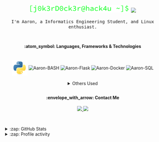 <div align="justify">
  <!-- Profile -->
<!--   <p align="left"><strong><samp>「</samp></strong></p> -->
    <p align="center">
      <samp>
             <img height="25" src="https://github.com/j0k3rD/j0k3rD/blob/main/%5Bj0k3rD0ck3r%40hack4u%20%7E%5D%24.png">
             <img src="https://readme-typing-svg.herokuapp.com?font=Source+Code+Pro&color=00FF12&vCenter=true&width=300&height=25&lines=HELLO+THERE!;Welcome+to+my+profile;Check+out+my+Repos+%3A)">
        <br>
        <br>
          I'm Aaron, a Informatics Engineering Student, and Linux enthusiast.
        </b>
        <br>
        <br>
          <!-- <img align="center" alt="Aaron-gif" src="https://c.tenor.com/3ItiA2urMygAAAAC/nerowo-fsociety.gif" width="150" height="150"/> -->
      </samp>
    </p>
<!--   <p align="right"><strong><samp>」</samp></strong></p> -->
</div>

<h2></h2>
  
<!-- Languages and Tools -->
<h4 align="center">:atom_symbol: Languages, Frameworks & Technologies</h4>
<div align="center" style="display: inline block"><br>
  <img align="center" alt="Aaron-Python" height="50" wldth="50" src="https://raw.githubusercontent.com/devicons/devicon/master/icons/python/python-original.svg">
  <img align="center" alt="Aaron-BASH" height="50" width="50" src="https://cdn.jsdelivr.net/gh/devicons/devicon/icons/bash/bash-plain.svg">
  <img align="center" alt="Aaron-Flask" height="50" width="50" src="https://cdn.jsdelivr.net/gh/devicons/devicon/icons/flask/flask-original.svg">
  <img align="center" alt="Aaron-Docker" height="60" width="60" src="https://cdn.jsdelivr.net/gh/devicons/devicon/icons/docker/docker-original.svg" />      
  <img align="center" alt="Aaron-SQL" height="50" width="50" src="https://cdn.jsdelivr.net/gh/devicons/devicon/icons/mysql/mysql-plain.svg">
  <br><br>
  
  <details>
  <summary >Others Used</summary>
    <br>
    <img align="center" alt="Aaron-JS" height="20" width="30" src="https://raw.githubusercontent.com/devicons/devicon/master/icons/javascript/javascript-plain.svg">
    <img align="center" alt="Aaron-JAVA" height="20" width="30" src="https://cdn.jsdelivr.net/gh/devicons/devicon/icons/java/java-original.svg" />
    &#124;
    <img align="center" alt="Aaron-DJANGO" height="20" width="30" src="https://cdn.jsdelivr.net/gh/devicons/devicon/icons/django/django-plain.svg" />
    <img align="center" alt="Aaron-SPRING" height="20" width="30" src="https://cdn.jsdelivr.net/gh/devicons/devicon/icons/spring/spring-original.svg" />
    &#124;
    <img align="center" alt="Aaron-HTML" height="20" width="30" src="https://raw.githubusercontent.com/devicons/devicon/master/icons/html5/html5-original.svg">
    <img align="center" alt="Aaron-CSS" height="20" width="30" src="https://raw.githubusercontent.com/devicons/devicon/master/icons/css3/css3-original.svg">
    <img align="center" alt="Aaron-REACT" height="20" width="30" src="https://cdn.jsdelivr.net/gh/devicons/devicon/icons/react/react-original.svg" />
    &#124;
    <img align="center" alt="Aaron-REDIS" height="20" width="30" src="https://cdn.jsdelivr.net/gh/devicons/devicon/icons/redis/redis-original.svg" /> 
  </details>
  
</div>

<h2></h2>

<!-- Contact Me -->
<h4 align="center">:envelope_with_arrow: Contact Me</h4>
<div align="center"> 
    <a href="https://instagram.com/aaron_moya22" target="_blank"><img src="https://img.shields.io/badge/-Instagram-%23333?style=for-the-badge&logo=instagram&logoColor=white"</a>
    <!-- <a href="https://www.youtube.com/channel/UCvFCatDtfdvwKKXkndSAPiw" target="_blank"><img src="https://img.shields.io/badge/YouTube-FF0000?style=for-the-badge&logo=youtube&logoColor=white" target="_blank"></a> -->
    <a href = "mailto:cmp.1a.agm.moya@alumno.um.edu.ar"> <img src="https://img.shields.io/badge/-Gmail-%23333?style=for-the-badge&logo=gmail&logoColor=white" target="_blank"></a>
<!--     <a href="https://www.linkedin.com/in/aaron_moya22/" target="_blank"><img src="https://img.shields.io/badge/-LinkedIn-%230077B5?style=for-the-badge&logo=linkedin&logoColor=white" style="border-radius: 30px" target="_blank"></a>  -->
 </div>

<h2></h2><br>
  
<!-- GITHUB STATS   -->
<details>
  <summary>:zap: GitHub Stats</summary>

  <!-- https://github.com/vn7n24fzkq/github-profile-summary-cards -->
  <div align="center">
    <img alt="GitHub Profile Details" width="80%" src="http://github-profile-summary-cards.vercel.app/api/cards/profile-details?username=j0k3rD&theme=dark">
    <img alt="GitHub Stats" width="40%" src="http://github-profile-summary-cards.vercel.app/api/cards/stats?username=j0k3rD&theme=dark">
    <img alt="GitHub Productive Time" width="40%" src="http://github-profile-summary-cards.vercel.app/api/cards/productive-time?username=j0k3rD&theme=dark">
    <img alt="GitHub Repos Per Language" width="40%" src="http://github-profile-summary-cards.vercel.app/api/cards/repos-per-language?username=j0k3rD&theme=dark&exclude=JupyterNotebook">
    <img alt="GitHub Most Commit Language" width="40%" src="http://github-profile-summary-cards.vercel.app/api/cards/most-commit-language?username=j0k3rD&theme=dark">
  </div>

</details>

<!--  RECENT ACTIVITY -->
<!-- <details> -->
<!--   <summary>:zap: Recent activity</summary> -->

  <!--RECENT_ACTIVITY:start-->
<!-- 1. ⭐ Starred [ersh1/OpenAnimationReplacer](https://github.com/ersh1/OpenAnimationReplacer) -->
<!-- 2. ⭐ Starred [anthraxx/linux-hardened](https://github.com/anthraxx/linux-hardened) -->
<!-- 3. ⭐ Starred [undergroundwires/privacy.sexy](https://github.com/undergroundwires/privacy.sexy) -->
<!-- 4. ⭐ Starred [winsiderss/systeminformer](https://github.com/winsiderss/systeminformer) -->
<!-- 5. ⭐ Starred [lowlighter/metrics](https://github.com/lowlighter/metrics) -->
<!--RECENT_ACTIVITY:end-->

  <!--RECENT_ACTIVITY:last_update-->
<!-- Last updated at 2023-06-18, 12:10:07 -->
<!--RECENT_ACTIVITY:last_update_end-->

<!-- </details> -->

 <!--  PROFILE ACTIVITY -->
<details>
  <summary>:zap: Profile activity</summary>
    <!-- VISITORS -->
    <div align="center">
      <p align="centre"><b>Visitors Count</b></p>  
      <p align="center"><img align="center" src="https://profile-counter.glitch.me/{j0k3rD}/count.svg" /></p> 
    </div>
</details>
  
